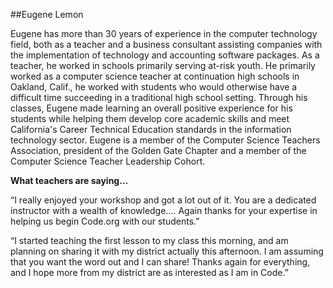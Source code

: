 ##Eugene Lemon

Eugene has more than 30 years of experience in the computer technology field, both as a teacher and a business consultant assisting companies with the implementation of technology and accounting software packages. As a teacher, he worked in schools primarily serving at-risk youth. He primarily worked as a computer science teacher at continuation high schools in Oakland, Calif., he worked with students who would otherwise have a difficult time succeeding in a traditional high school setting. Through his classes, Eugene made learning an overall positive experience for his students while helping them develop core academic skills and meet California's Career Technical Education standards in the information technology sector. Eugene is a member of the Computer Science Teachers Association, president of the Golden Gate Chapter and a member of the Computer Science Teacher Leadership Cohort.

**What teachers are saying…**


“I really enjoyed your workshop and got a lot out of it. You are a dedicated instructor with a wealth of knowledge.... Again thanks for your expertise in helping us begin Code.org with our students.”

“I started teaching the first lesson to my class this morning, and am planning on sharing it with my district actually this afternoon. I am assuming that you want the word out and I can share! Thanks again for everything, and I hope more from my district are as interested as I am in Code.” 
